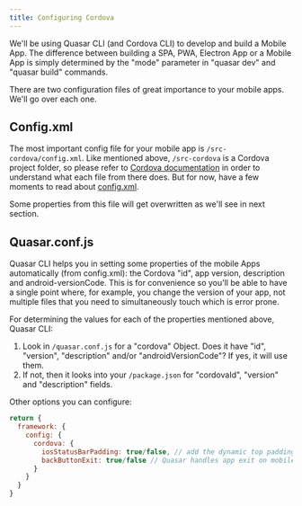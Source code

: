 ```yaml
---
title: Configuring Cordova
---
```


We'll be using Quasar CLI (and Cordova CLI) to develop and build a Mobile App. The difference between building a SPA, PWA, Electron App or a Mobile App is simply determined by the "mode" parameter in "quasar dev" and "quasar build" commands.

There are two configuration files of great importance to your mobile apps. We'll go over each one.

## Config.xml
The most important config file for your mobile app is `/src-cordova/config.xml`. Like mentioned above, `/src-cordova` is a Cordova project folder, so please refer to [Cordova documentation](https://cordova.apache.org/docs/en/latest/) in order to understand what each file from there does. But for now, have a few moments to read about [config.xml](https://cordova.apache.org/docs/en/latest/config_ref/).

Some properties from this file will get overwritten as we'll see in next section.

## Quasar.conf.js
Quasar CLI helps you in setting some properties of the mobile Apps automatically (from config.xml): the Cordova "id", app version, description and android-versionCode. This is for convenience so you'll be able to have a single point where, for example, you change the version of your app, not multiple files that you need to simultaneously touch which is error prone.

For determining the values for each of the properties mentioned above, Quasar CLI:
1. Look in `/quasar.conf.js` for a "cordova" Object. Does it have "id", "version", "description" and/or "androidVersionCode"? If yes, it will use them.
2. If not, then it looks into your `/package.json` for "cordovaId", "version" and "description" fields.

Other options you can configure:

```js
return {
  framework: {
    config: {
      cordova: {
        iosStatusBarPadding: true/false, // add the dynamic top padding on iOS mobile devices
        backButtonExit: true/false // Quasar handles app exit on mobile phone back button
      }
    }
  }
}
```
